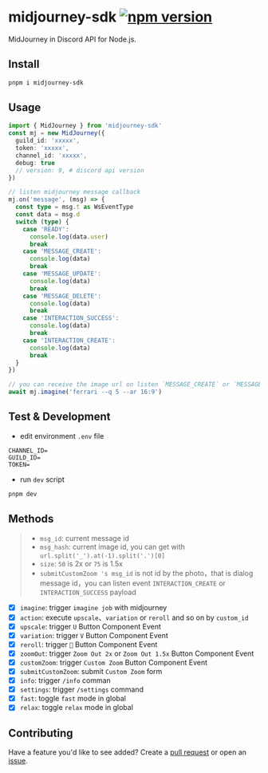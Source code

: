 # midjourney-sdk <a href="https://www.npmjs.com/package/midjourney-sdk"><img src="https://img.shields.io/npm/v/midjourney-sdk.svg?maxAge=3600" alt="npm version" /></a>

MidJourney in Discord API for Node.js.

## Install

```bash
pnpm i midjourney-sdk
```

## Usage

```typescript
import { MidJourney } from 'midjourney-sdk'
const mj = new MidJourney({
  guild_id: 'xxxxx',
  token: 'xxxxx',
  channel_id: 'xxxxx',
  debug: true
  // version: 9, # discord api version
})

// listen midjourney message callback
mj.on('message', (msg) => {
  const type = msg.t as WsEventType
  const data = msg.d
  switch (type) {
    case 'READY':
      console.log(data.user)
      break
    case 'MESSAGE_CREATE':
      console.log(data)
      break
    case 'MESSAGE_UPDATE':
      console.log(data)
      break
    case 'MESSAGE_DELETE':
      console.log(data)
      break
    case 'INTERACTION_SUCCESS':
      console.log(data)
      break
    case 'INTERACTION_CREATE':
      console.log(data)
      break
  }
})

// you can receive the image url on listen `MESSAGE_CREATE` or `MESSAGE_UPDATE` type of the `message` event
await mj.imagine('ferrari --q 5 --ar 16:9')
```

## Test & Development

- edit environment `.env` file

```
CHANNEL_ID=
GUILD_ID=
TOKEN=
```

- run `dev` script

```bash
pnpm dev
```

## Methods

> - `msg_id`: current message id
> - `msg_hash`: current image id, you can get with `url.split('_').at(-1).split('.')[0]`
> - `size`: `50` is 2x or `75` is 1.5x
> - `submitCustomZoom 's msg_id` is not id by the photo，that is dialog message id，you can listen event `INTERACTION_CREATE` or `INTERACTION_SUCCESS` payload

- [x] `imagine`: trigger `imagine job` with midjourney
- [x] `action`: execute `upscale`、`variation` or `reroll` and so on by `custom_id`
- [x] `upscale`: trigger `U` Button Component Event
- [x] `variation`: trigger `V` Button Component Event
- [x] `reroll`: trigger `🔄` Button Component Event
- [x] `zoomOut`: trigger `Zoom Out 2x` or `Zoom Out 1.5x` Button Component Event
- [x] `customZoom`: trigger `Custom Zoom` Button Component Event
- [x] `submitCustomZoom`: submit `Custom Zoom` form
- [x] `info`: trigger `/info` comman
- [x] `settings`: trigger `/settings` command
- [x] `fast`: toggle `fast` mode in global
- [x] `relax`: toggle `relax` mode in global

## Contributing

Have a feature you'd like to see added? Create a [pull request](https://github.com/LaiBaoYuan/midjourney-sdk/pulls) or open an [issue](https://github.com/LaiBaoYuan/midjourney-sdk/issues).
